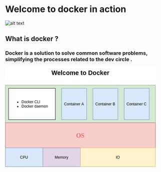 # Welcome to docker in action
![alt text](https://logz.io/wp-content/uploads/2016/01/docker-facebook-1024x536-1-1024x536.png)
## What is docker ? 

### Docker is a solution to solve common software problems, simplifying the processes related to the dev circle .
![alt text](docker.jpg)